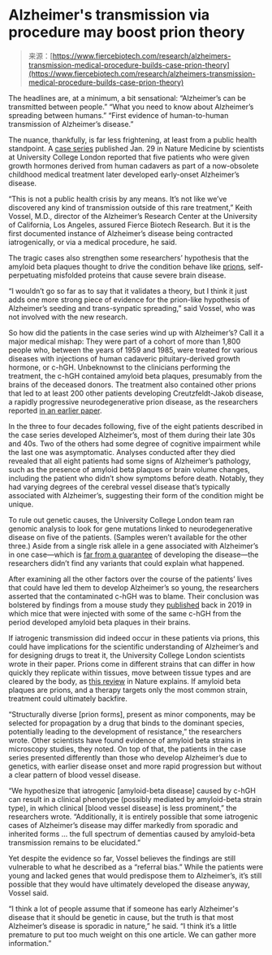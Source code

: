 <!--yml
category: 未分类
date: 2024-05-29 12:36:43
-->

# Alzheimer's transmission via procedure may boost prion theory

> 来源：[https://www.fiercebiotech.com/research/alzheimers-transmission-medical-procedure-builds-case-prion-theory](https://www.fiercebiotech.com/research/alzheimers-transmission-medical-procedure-builds-case-prion-theory)

The headlines are, at a minimum, a bit sensational: “Alzheimer’s can be transmitted between people.” “What you need to know about Alzheimer’s spreading between humans.” “First evidence of human-to-human transmission of Alzheimer’s disease.” 

The nuance, thankfully, is far less frightening, at least from a public health standpoint. A [case series](https://www.nature.com/articles/s41591-023-02729-2#Sec2) published Jan. 29 in Nature Medicine by scientists at University College London reported that five patients who were given growth hormones derived from human cadavers as part of a now-obsolete childhood medical treatment later developed early-onset Alzheimer’s disease. 

<dynamic-ad-slot :pos="10" placeholder-id="ad-slot-1_mobile" ad-id="adSlot1Mobile" :hide-on-desktop="1" :hide-on-mobile="0" :container-size-map="[[1,1]]" :sizes="[[300, 250]]"></dynamic-ad-slot>

“This is not a public health crisis by any means. It’s not like we’ve discovered any kind of transmission outside of this rare treatment,” Keith Vossel, M.D., director of the Alzheimer’s Research Center at the University of California, Los Angeles, assured Fierce Biotech Research. But it is the first documented instance of Alzheimer’s disease being contracted iatrogenically, or via a medical procedure, he said.

 <dynamic-ad-slot pos="14" placeholder-id="nativeAdUnitPos14" :randomize-element-id="true" ad-id="nativeAdUnitPos14" :hide-on-desktop="false" :hide-on-mobile="false" :container-size-map="[[1,1]]" :sizes="[['fluid']]" class="inline-native-ad pos-14" :class="{ 'mobile-ad': false }"><dynamic-ad-slot :pos="8" :out-of-page="true" placeholder-id="content-embed-one" ad-id="contentEmbedOne" :hide-on-desktop="0" :hide-on-mobile="0"></dynamic-ad-slot>

The tragic cases also strengthen some researchers’ hypothesis that the amyloid beta plaques thought to drive the condition behave like [prions](https://www.ncbi.nlm.nih.gov/pmc/articles/PMC5554751/), self-perpetuating misfolded proteins that cause severe brain disease.

“I wouldn’t go so far as to say that it validates a theory, but I think it just adds one more strong piece of evidence for the prion-like hypothesis of Alzheimer’s seeding and trans-synpatic spreading,” said Vossel, who was not involved with the new research.

So how did the patients in the case series wind up with Alzheimer’s? Call it a major medical mishap: They were part of a cohort of more than 1,800 people who, between the years of 1959 and 1985, were treated for various diseases with injections of human cadaveric pituitary-derived growth hormone, or c-hGH. Unbeknownst to the clinicians performing the treatment, the c-hGH contained amyloid beta plaques, presumably from the brains of the deceased donors. The treatment also contained other prions that led to at least 200 other patients developing Creutzfeldt-Jakob disease, a rapidly progressive neurodegenerative prion disease, as the researchers reported [in an earlier paper](https://www.neurology.org/doi/10.1212/01.WNL.0000084000.27403.15).

<dynamic-ad-slot :pos="11" placeholder-id="ad-slot-2_mobile" ad-id="adSlot2Mobile" :hide-on-desktop="1" :hide-on-mobile="0" :container-size-map="[[1,1]]" :sizes="[[300, 250]]"></dynamic-ad-slot>

In the three to four decades following, five of the eight patients described in the case series developed Alzheimer’s, most of them during their late 30s and 40s. Two of the others had some degree of cognitive impairment while the last one was asymptomatic. Analyses conducted after they died revealed that all eight patients had some signs of Alzheimer’s pathology, such as the presence of amyloid beta plaques or brain volume changes, including the patient who didn’t show symptoms before death. Notably, they had varying degrees of the cerebral vessel disease that’s typically associated with Alzheimer’s, suggesting their form of the condition might be unique. 

To rule out genetic causes, the University College London team ran genomic analysis to look for gene mutations linked to neurodegenerative disease on five of the patients. (Samples weren’t available for the other three.) Aside from a single risk allele in a gene associated with Alzheimer’s in one case—which is [far from a guarantee](https://www.alz.org/alzheimers-dementia/what-is-alzheimers/causes-and-risk-factors/genetics) of developing the disease—the researchers didn’t find any variants that could explain what happened. 

After examining all the other factors over the course of the patients’ lives that could have led them to develop Alzheimer’s so young, the researchers asserted that the contaminated c-hGH was to blame. Their conclusion was bolstered by findings from a mouse study they [published](https://www.nature.com/articles/s41586-018-0790-y) back in 2019 in which mice that were injected with some of the same c-hGH from the period developed amyloid beta plaques in their brains. 

If iatrogenic transmission did indeed occur in these patients via prions, this could have implications for the scientific understanding of Alzheimer’s and for designing drugs to treat it, the University College London scientists wrote in their paper. Prions come in different strains that can differ in how quickly they replicate within tissues, move between tissue types and are cleared by the body, as [this review](https://www.ncbi.nlm.nih.gov/pmc/articles/PMC5131755/#:~:text=Distinct%20strains%20of%20prions%20exist,tissue%20tropism%2C%20and%20host%20range.) in Nature explains. If amyloid beta plaques are prions, and a therapy targets only the most common strain, treatment could ultimately backfire. 

“Structurally diverse [prion forms], present as minor components, may be selected for propagation by a drug that binds to the dominant species, potentially leading to the development of resistance,” the researchers wrote. Other scientists have found evidence of amyloid beta strains in microscopy studies, they noted. On top of that, the patients in the case series presented differently than those who develop Alzheimer’s due to genetics, with earlier disease onset and more rapid progression but without a clear pattern of blood vessel disease. 

“We hypothesize that iatrogenic [amyloid-beta disease] caused by c-hGH can result in a clinical phenotype (possibly mediated by amyloid-beta strain type), in which clinical [blood vessel disease] is less prominent,” the researchers wrote. “Additionally, it is entirely possible that some iatrogenic cases of Alzheimer’s disease may differ markedly from sporadic and inherited forms … the full spectrum of dementias caused by amyloid-beta transmission remains to be elucidated.” 

Yet despite the evidence so far, Vossel believes the findings are still vulnerable to what he described as a “referral bias.” While the patients were young and lacked genes that would predispose them to Alzheimer’s, it’s still possible that they would have ultimately developed the disease anyway, Vossel said.

“I think a lot of people assume that if someone has early Alzheimer's disease that it should be genetic in cause, but the truth is that most Alzheimer’s disease is sporadic in nature,” he said. “I think it’s a little premature to put too much weight on this one article. We can gather more information.”</dynamic-ad-slot>